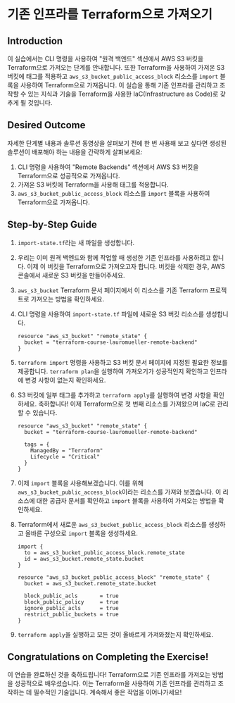# 기존 인프라를 Terraform으로 가져오기

## Introduction

이 실습에서는 CLI 명령을 사용하여 "원격 백엔드" 섹션에서 AWS S3 버킷을 Terraform으로 가져오는 단계를 안내합니다. 또한 Terraform을 사용하여 가져온 S3 버킷에 태그를 적용하고 `aws_s3_bucket_public_access_block` 리소스를 `import` 블록을 사용하여 Terraform으로 가져옵니다. 이 실습을 통해 기존 인프라를 관리하고 조작할 수 있는 지식과 기술을 Terraform을 사용한 IaC(Infrastructure as Code)로 갖추게 될 것입니다.

## Desired Outcome

자세한 단계별 내용과 솔루션 동영상을 살펴보기 전에 한 번 사용해 보고 싶다면 생성된 솔루션이 배포해야 하는 내용을 간략하게 살펴보세요:

1. CLI 명령을 사용하여 "Remote Backends" 섹션에서 AWS S3 버킷을 Terraform으로 성공적으로 가져옵니다.
2. 가져온 S3 버킷에 Terraform을 사용해 태그를 적용합니다.
3. `aws_s3_bucket_public_access_block` 리소스를 `import` 블록을 사용하여 Terraform으로 가져옵니다.

## Step-by-Step Guide


1. `import-state.tf`라는 새 파일을 생성합니다.
2. 우리는 이미 원격 백엔드와 함께 작업할 때 생성한 기존 인프라를 사용하려고 합니다. 이제 이 버킷을 Terraform으로 가져오고자 합니다. 버킷을 삭제한 경우, AWS 콘솔에서 새로운 S3 버킷을 만들어주세요.
3. `aws_s3_bucket` Terraform 문서 페이지에서 이 리소스를 기존 Terraform 프로젝트로 가져오는 방법을 확인하세요.
4. CLI 명령을 사용하여 `import-state.tf` 파일에 새로운 S3 버킷 리소스를 생성합니다.


    ```
    resource "aws_s3_bucket" "remote_state" {
      bucket = "terraform-course-lauromueller-remote-backend"
    }
    ```


5. `terraform import` 명령을 사용하고 S3 버킷 문서 페이지에 지정된 필요한 정보를 제공합니다. `terraform plan`을 실행하여 가져오기가 성공적인지 확인하고 인프라에 변경 사항이 없는지 확인하세요.
6. S3 버킷에 일부 태그를 추가하고 `terraform apply`를 실행하여 변경 사항을 확인하세요. 축하합니다! 이제 Terraform으로 첫 번째 리소스를 가져왔으며 IaC로 관리할 수 있습니다.


    ```
    resource "aws_s3_bucket" "remote_state" {
      bucket = "terraform-course-lauromueller-remote-backend"

      tags = {
        ManagedBy = "Terraform"
        Lifecycle = "Critical"
      }
    }
    ```

7. 이제 `import` 블록을 사용해보겠습니다. 이를 위해 `aws_s3_bucket_public_access_block`이라는 리소스를 가져와 보겠습니다. 이 리소스에 대한 공급자 문서를 확인하고 `import` 블록을 사용하여 가져오는 방법을 확인하세요.
8. Terraform에서 새로운 `aws_s3_bucket_public_access_block` 리소스를 생성하고 올바른 구성으로 `import` 블록을 생성하세요.


    ```
    import {
      to = aws_s3_bucket_public_access_block.remote_state
      id = aws_s3_bucket.remote_state.bucket
    }

    resource "aws_s3_bucket_public_access_block" "remote_state" {
      bucket = aws_s3_bucket.remote_state.bucket

      block_public_acls       = true
      block_public_policy     = true
      ignore_public_acls      = true
      restrict_public_buckets = true
    }
    ```


9. `terraform apply`을 실행하고 모든 것이 올바르게 가져와졌는지 확인하세요.


## Congratulations on Completing the Exercise!

이 연습을 완료하신 것을 축하드립니다! Terraform으로 기존 인프라를 가져오는 방법을 성공적으로 배우셨습니다. 이는 Terraform을 사용하여 기존 인프라를 관리하고 조작하는 데 필수적인 기술입니다. 계속해서 좋은 작업을 이어나가세요!
